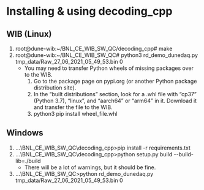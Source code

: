 # Installing & using decoding_cpp

## WIB (Linux)
 1. root@dune-wib:~/BNL_CE_WIB_SW_QC/decoding_cpp# make
 2. root@dune-wib:~/BNL_CE_WIB_SW_QC# python3 rd_demo_dunedaq.py tmp_data/Raw_27_06_2021_05_49_53.bin 0
	 - You may need to transfer Python wheels of missing packages over to the WIB. 
		 1. Go to the package page on pypi.org (or another Python package distribution site).
		 2. In the “built distributions” section, look for a .whl file with “cp37” (Python 3.7), “linux”, and “aarch64” or “arm64” in it. Download it and transfer the file to the WIB.
		 3. python3 pip install wheel_file.whl
## Windows
 1. ...\BNL_CE_WIB_SW_QC\decoding_cpp>pip install -r requirements.txt
 2. ...\BNL_CE_WIB_SW_QC\decoding_cpp>python setup.py build --build-lib=./build
	 - There will be a lot of warnings, but it should be fine.
 3. ...\BNL_CE_WIB_SW_QC>python rd_demo_dunedaq.py tmp_data/Raw_27_06_2021_05_49_53.bin 0
